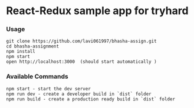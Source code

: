 # React-Redux sample app for tryhard


### Usage

```
git clone https://github.com/lavi061997/bhasha-assign.git
cd bhasha-assignment
npm install
npm start
open http://localhost:3000  (should start automatically )
```

### Available Commands

```
npm start - start the dev server
npm run dev - create a developer build in `dist` folder
npm run build - create a production ready build in `dist` folder
```